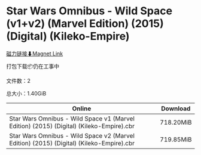 # Star Wars Omnibus - Wild Space (v1+v2) (Marvel Edition) (2015) (Digital) (Kileko-Empire)

[磁力链接⬇Magnet Link](magnet:?xt=urn:btih:232718319f2b4e7f0b658845087b997ea3d05d26&dn=Star%20Wars%20Omnibus%20-%20Wild%20Space%20%28v1%2Bv2%29%20%28Marvel%20Edition%29%20%282015%29%20%28Digital%29%20%28Kileko-Empire%29)

打包下载📦仍在工事中

文件数：2

总大小：1.40GiB

Online | Download
--- | ---
Star Wars Omnibus - Wild Space v1 (Marvel Edition) (2015) (Digital) (Kileko-Empire).cbr | 718.20MiB
Star Wars Omnibus - Wild Space v2 (Marvel Edition) (2015) (Digital) (Kileko-Empire).cbr | 719.85MiB
